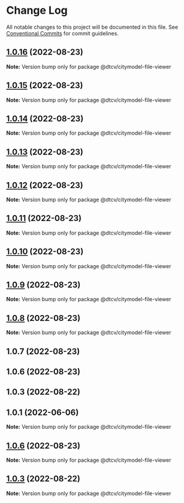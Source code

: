 # Change Log

All notable changes to this project will be documented in this file.
See [Conventional Commits](https://conventionalcommits.org) for commit guidelines.

## [1.0.16](https://github.com/paramountric/digitaltwincityviewer/compare/@dtcv/citymodel-file-viewer@1.0.15...@dtcv/citymodel-file-viewer@1.0.16) (2022-08-23)

**Note:** Version bump only for package @dtcv/citymodel-file-viewer





## [1.0.15](https://github.com/paramountric/digitaltwincityviewer/compare/@dtcv/citymodel-file-viewer@1.0.14...@dtcv/citymodel-file-viewer@1.0.15) (2022-08-23)

**Note:** Version bump only for package @dtcv/citymodel-file-viewer





## [1.0.14](https://github.com/paramountric/digitaltwincityviewer/compare/@dtcv/citymodel-file-viewer@1.0.13...@dtcv/citymodel-file-viewer@1.0.14) (2022-08-23)

**Note:** Version bump only for package @dtcv/citymodel-file-viewer





## [1.0.13](https://github.com/paramountric/digitaltwincityviewer/compare/@dtcv/citymodel-file-viewer@1.0.12...@dtcv/citymodel-file-viewer@1.0.13) (2022-08-23)

**Note:** Version bump only for package @dtcv/citymodel-file-viewer





## [1.0.12](https://github.com/paramountric/digitaltwincityviewer/compare/@dtcv/citymodel-file-viewer@1.0.11...@dtcv/citymodel-file-viewer@1.0.12) (2022-08-23)

**Note:** Version bump only for package @dtcv/citymodel-file-viewer





## [1.0.11](https://github.com/paramountric/digitaltwincityviewer/compare/@dtcv/citymodel-file-viewer@1.0.10...@dtcv/citymodel-file-viewer@1.0.11) (2022-08-23)

**Note:** Version bump only for package @dtcv/citymodel-file-viewer





## [1.0.10](https://github.com/paramountric/digitaltwincityviewer/compare/@dtcv/citymodel-file-viewer@1.0.9...@dtcv/citymodel-file-viewer@1.0.10) (2022-08-23)

**Note:** Version bump only for package @dtcv/citymodel-file-viewer





## [1.0.9](https://github.com/paramountric/digitaltwincityviewer/compare/@dtcv/citymodel-file-viewer@1.0.8...@dtcv/citymodel-file-viewer@1.0.9) (2022-08-23)

**Note:** Version bump only for package @dtcv/citymodel-file-viewer





## [1.0.8](https://github.com/paramountric/digitaltwincityviewer/compare/@dtcv/citymodel-file-viewer@1.0.7...@dtcv/citymodel-file-viewer@1.0.8) (2022-08-23)

**Note:** Version bump only for package @dtcv/citymodel-file-viewer





## 1.0.7 (2022-08-23)



## 1.0.6 (2022-08-23)



## 1.0.3 (2022-08-22)



## 1.0.1 (2022-06-06)

**Note:** Version bump only for package @dtcv/citymodel-file-viewer





## [1.0.6](https://github.com/paramountric/digitaltwincityviewer/compare/v1.0.5...v1.0.6) (2022-08-23)

**Note:** Version bump only for package @dtcv/citymodel-file-viewer





## [1.0.3](https://github.com/paramountric/digitaltwincityviewer/compare/v1.0.2...v1.0.3) (2022-08-22)

**Note:** Version bump only for package @dtcv/citymodel-file-viewer
